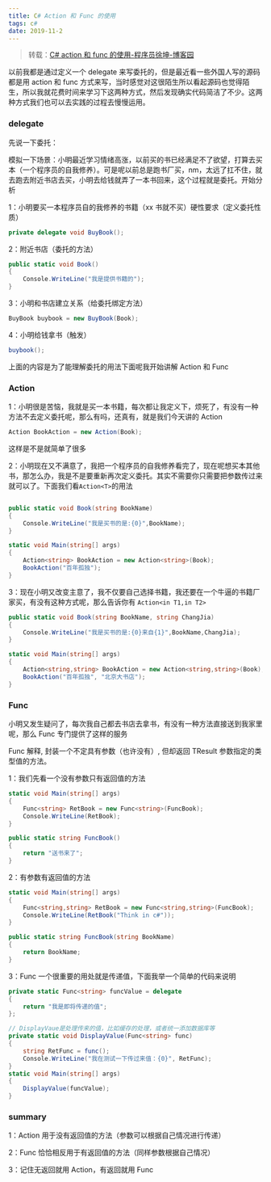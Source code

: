 ```yaml
---
title: C# Action 和 Func 的使用
tags: c#
date: 2019-11-2
---
```


> 转载：[C# action 和 func 的使用-程序员徐坤-博客园](https://www.cnblogs.com/xuxiaoshuan/p/6844511.html)

以前我都是通过定义一个 delegate 来写委托的，但是最近看一些外国人写的源码都是用 action 和 func 方式来写，当时感觉对这很陌生所以看起源码也觉得陌生，所以我就花费时间来学习下这两种方式，然后发现确实代码简洁了不少。这两种方式我们也可以去实践的过程去慢慢运用。

### delegate

先说一下委托：

模拟一下场景：小明最近学习情绪高涨，以前买的书已经满足不了欲望，打算去买本（一个程序员的自我修养）。可是呢以前总是跑书厂买，nm，太远了扛不住，就去跑去附近书店去买，小明去给钱就弄了一本书回来，这个过程就是委托。开始分析

1：小明要买一本程序员自的我修养的书籍（xx 书就不买）硬性要求（定义委托性质）

```c#
private delegate void BuyBook();
```

2：附近书店（委托的方法）

```c#
public static void Book()
{
    Console.WriteLine("我是提供书籍的");
}
```

3：小明和书店建立关系（给委托绑定方法）

```c#
BuyBook buybook = new BuyBook(Book);
```

4：小明给钱拿书（触发）

```c#
buybook();
```

上面的内容是为了能理解委托的用法下面呢我开始讲解 Action 和 Func

### Action

1：小明很是苦恼，我就是买一本书籍，每次都让我定义下，烦死了，有没有一种方法不去定义委托呢，那么有吗，还真有，就是我们今天讲的 Action

```c#
Action BookAction = new Action(Book);
```

这样是不是就简单了很多

2：小明现在又不满意了，我把一个程序员的自我修养看完了，现在呢想买本其他书，那怎么办，我是不是要重新再次定义委托。其实不需要你只需要把参数传过来就可以了。下面我们看`Action<T>`的用法

```c#

public static void Book(string BookName)
{
    Console.WriteLine("我是买书的是:{0}",BookName);
}

static void Main(string[] args)
{
    Action<string> BookAction = new Action<string>(Book);
    BookAction("百年孤独");
}
```

3：现在小明又改变主意了，我不仅要自己选择书籍，我还要在一个牛逼的书籍厂家买，有没有这种方式呢，那么告诉你有 `Action<in T1,in T2>`

```c#
public static void Book(string BookName, string ChangJia)
{
    Console.WriteLine("我是买书的是:{0}来自{1}",BookName,ChangJia);
}

static void Main(string[] args)
{
    Action<string,string> BookAction = new Action<string,string>(Book);
    BookAction("百年孤独", "北京大书店");
}
```

### Func

小明又发生疑问了，每次我自己都去书店去拿书，有没有一种方法直接送到我家里呢，那么 Func 专门提供了这样的服务

Func 解释, 封装一个不定具有参数（也许没有）, 但却返回 TResult 参数指定的类型值的方法。

1：我们先看一个没有参数只有返回值的方法

```c#
static void Main(string[] args)
{
    Func<string> RetBook = new Func<string>(FuncBook);
    Console.WriteLine(RetBook);
}

public static string FuncBook()
{
    return "送书来了";
}
```

2：有参数有返回值的方法

```c#
static void Main(string[] args)
{
    Func<string,string> RetBook = new Func<string,string>(FuncBook);
    Console.WriteLine(RetBook("Think in c#"));
}

public static string FuncBook(string BookName)
{
    return BookName;
}
```

3：Func 一个很重要的用处就是传递值，下面我举一个简单的代码来说明

```c#
private static Func<string> funcValue = delegate
{
    return "我是即将传递的值";
};

// DisplayVaue是处理传来的值，比如缓存的处理，或者统一添加数据库等
private static void DisplayValue(Func<string> func)
{
    string RetFunc = func();
    Console.WriteLine("我在测试一下传过来值：{0}", RetFunc);
}
static void Main(string[] args)
{
    DisplayValue(funcValue);
}
```

### summary

1：Action 用于没有返回值的方法（参数可以根据自己情况进行传递）

2：Func 恰恰相反用于有返回值的方法（同样参数根据自己情况）

3：记住无返回就用 Action，有返回就用 Func
